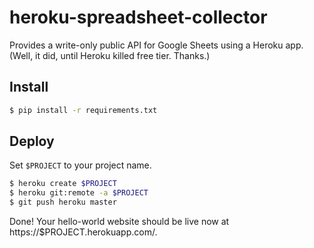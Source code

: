 # heroku-spreadsheet-collector

Provides a write-only public API for Google Sheets using a Heroku app. (Well, it did, until Heroku killed free tier. Thanks.)

## Install

```bash
$ pip install -r requirements.txt
```

## Deploy

Set `$PROJECT` to your project name.

```bash
$ heroku create $PROJECT
$ heroku git:remote -a $PROJECT
$ git push heroku master
```

Done! Your hello-world website should be live now at https://$PROJECT.herokuapp.com/.
